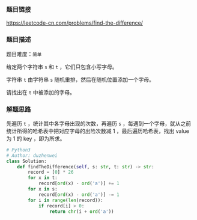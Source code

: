 ### 题目链接
https://leetcode-cn.com/problems/find-the-difference/

### 题目描述
题目难度：```简单```

给定两个字符串 ```s``` 和 ```t``` ，它们只包含小写字母。

字符串 ```t``` 由字符串 ```s``` 随机重排，然后在随机位置添加一个字母。

请找出在 ```t``` 中被添加的字母。

### 解题思路
先遍历 ```t``` ，统计其中各字母出现的次数，再遍历 ```s``` ，每遇到一个字母，就从之前统计所得的哈希表中把对应字母的出险次数减 1 ，最后遍历哈希表，找出 value 为 1 的 key ，即为所求。

```python
# Python3
# Author: duzhenwei
class Solution:
    def findTheDifference(self, s: str, t: str) -> str:
        record = [0] * 26
        for x in t:
            record[ord(x) - ord('a')] += 1
        for x in s:
            record[ord(x) - ord('a')] -= 1
        for i in range(len(record)):
            if record[i] > 0:
                return chr(i + ord('a'))
```
